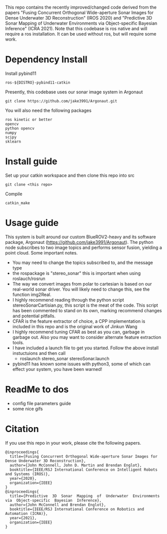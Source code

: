 This repo contains the recently improved/changed code derived from the papers "Fusing Concurrent Orthogonal Wide-aperture Sonar Images for Dense Underwater 3D Reconstruction" (IROS 2020) and "Predictive  3D  Sonar  Mapping  of  Underwater  Environments via  Object-specific  Bayesian  Inference" (ICRA 2021). Note that this codebase is ros native and will require a ros installation. It can be used without ros, but will require some work. 

# Dependency Install 
Install pybind11
```
ros-${DISTRO}-pybind11-catkin
```
Presently, this codebase uses our sonar image system in Argonaut
```
git clone https://github.com/jake3991/Argonaut.git
```
You will also need the following packages
```
ros kinetic or better
opencv
python opencv
numpy
scipy
sklearn
```

# Install guide
Set up your catkin workspace and then clone this repo into src
```
git clone <this repo>
```
Compile
```
catkin_make
```

# Usage guide
This system is built around our custom BlueROV2-heavy and its software package, Argonaut (https://github.com/jake3991/Argonaut). The python node subscribes to two image topics and performs sensor fusion, yielding a point cloud. Some important notes. 
  - You may need to change the topics subscribed to, and the message type
  - the rospackage is "stereo_sonar" this is important when using roslauch/rosrun
  - The way we convert images from polar to cartesian is based on our real-world sonar driver. You will likely need to change this, see the function img2Real.
  - I highly recommend reading through the python script stereoSonarCartisian.py, this script is the meat of the code. This script has been commented to stand on its own, marking recommend changes and potential pitfalls. 
  - CFAR is the feature extractor of choice, a CPP implementation is included in this repo and is the original work of Jinkun Wang
  - I highly recommend tuning CFAR as best as you can, garbage in garbage out. Also you may want to consider alternate feature extraction tools. 
  - I have included a launch file to get you started. Follow the above install instuctuions and then call
    - roslaunch stereo_sonar stereoSonar.launch
  - pybind11 has known some issues with python3, some of which can effect your system, you have been warned!


# ReadMe to dos
  - config file parameters guide
  - some nice gifs

# Citation
If you use this repo in your work, please cite the following papers. 

```
@inproceedings{
  title={Fusing Concurrent Orthogonal Wide-aperture Sonar Images for Dense Underwater 3D Reconstruction},
  author={John McConnell, John D. Martin and Brendan Englot},
  booktitle={IEEE/RSJ International Conference on Intelligent Robots and Systems (IROS)},
  year={2020},
  organization={IEEE}
}
@inproceedings{
  title={Predictive  3D  Sonar  Mapping  of  Underwater  Environments via  Object-specific  Bayesian  Inference},
  author={John McConnell and Brendan Englot},
  booktitle={IEEE/RSJ International Conference on Robotics and Automation (ICRA)},
  year={2021},
  organization={IEEE}
}
```
